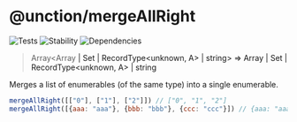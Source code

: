 # @unction/mergeAllRight

![Tests][BADGE_TRAVIS]
![Stability][BADGE_STABILITY]
![Dependencies][BADGE_DEPENDENCY]

> Array<Array<A> | Set<A> | RecordType<unknown, A> | string> => Array<A> | Set<A> | RecordType<unknown, A> | string

Merges a list of enumerables (of the same type) into a single enumerable.

``` javascript
mergeAllRight([["0"], ["1"], ["2"]]) // ["0", "1", "2"]
mergeAllRight([{aaa: "aaa"}, {bbb: "bbb"}, {ccc: "ccc"}]) // {aaa: "aaa", bbb: "bbb", ccc: "ccc",}
```

[BADGE_TRAVIS]: https://img.shields.io/travis/unctionjs/mergeAllRight.svg?maxAge=2592000&style=flat-square
[BADGE_STABILITY]: https://img.shields.io/badge/stability-strong-green.svg?maxAge=2592000&style=flat-square
[BADGE_DEPENDENCY]: https://img.shields.io/david/unctionjs/mergeAllRight.svg?maxAge=2592000&style=flat-square
